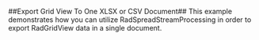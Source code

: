 ##Export Grid View To One XLSX or CSV Document##
This example demonstrates how you can utilize RadSpreadStreamProcessing in order to export RadGridView data in a single document.